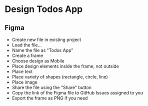 # Design Todos App

## Figma

- Create new file in existing project
- Load the file...
- Name the file as "Todos App"
- Create a frame
- Choose design as Mobile
- Place design elements inside the frame, not outside
- Place text
- Place variety of shapes (rectangle, circle, line)
- Place image
- Share the file using the "Share" button
- Copy the link of the Figma file to GitHub Issues assigned to you
- Export the frame as PNG if you need
